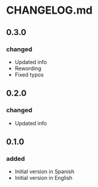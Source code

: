 # CHANGELOG.md

## 0.3.0 

### changed

- Updated info
- Rewording
- Fixed typos

## 0.2.0 

### changed

- Updated info

## 0.1.0 

### added

- Initial version in Spanish
- Initial version in English
